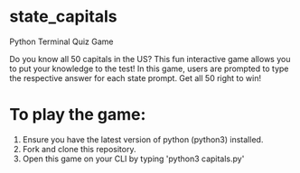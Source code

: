 # state_capitals
Python Terminal Quiz Game

Do you know all 50 capitals in the US? This fun interactive game allows you to put your knowledge to the test! In this game, users are prompted to type the respective answer for each state prompt. Get all 50 right to win!




# To play the game:

1. Ensure you have the latest version of python (python3)
installed. 
2. Fork and clone this repository. 
3. Open this game on your CLI by typing 'python3 capitals.py'

##
